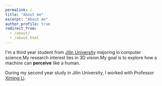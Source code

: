 ```yaml
---
permalink: /
title: "About me"
excerpt: "About me"
author_profile: true
redirect_from: 
  - /about/
  - /about.html
---
```

I'm a third year student from [Jilin University](https://www.jlu.edu.cn/) majoring in computer science.My research interest lies in 3D vision.My goal is to explore how a machine can **perceive** like a human.

During my second year study in Jilin University, I worked with Professor [Ximing Li](https://teachers.jlu.edu.cn/XimingLi/zh_CN/index.htm).




